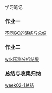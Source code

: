 学习笔记

### 作业一

[不同GC的演练与总结](不同GC的演练与总结.md)

### 作业二

[wrk压测分析结果](wrk压测分析结果.md)

### 总结与收集归纳

[week02-1总结](week02-1总结.md)